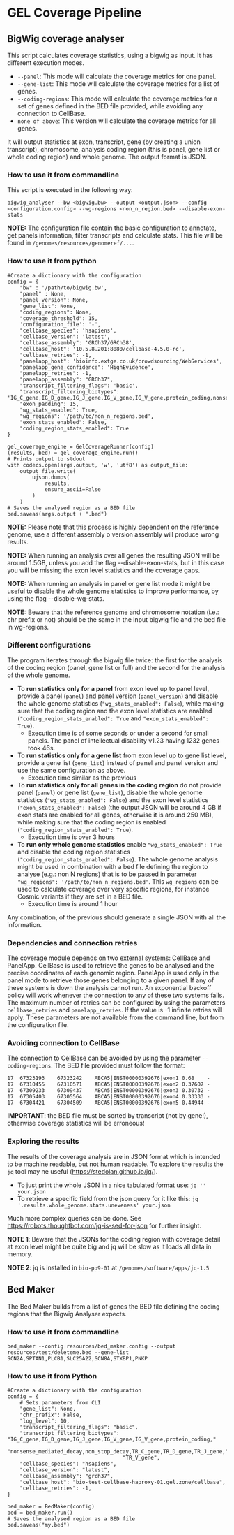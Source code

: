 # GEL Coverage Pipeline

## BigWig coverage analyser

This script calculates coverage statistics, using a bigwig as input. It has different execution modes.
   * `--panel`: This mode will calculate the coverage metrics for one panel.
   * `--gene-list`: This mode will calculate the coverage metrics for a list of genes.
   * `--coding-regions`: This mode will calculate the coverage metrics for a set of genes defined in the BED file provided, while avoiding any connection to CellBase.
   * `none of above`: This version will calculate the coverage metrics for all genes.

It will output statistics at exon, transcript, gene (by creating a union transcript), chromosome, analysis coding region
(this is panel, gene list or whole coding region) and whole genome. The output format is JSON.

### How to use it from commandline

This script is executed in the following way:

```
bigwig_analyser --bw <bigwig.bw> --output <output.json> --config <configuration.config> --wg-regions <non_n_region.bed> --disable-exon-stats
```

**NOTE:** The configuration file contain the basic configuration to annotate, get panels information, filter transcripts and calculate stats.
This file will be found in `/genomes/resources/genomeref/...`.


### How to use it from python


```
#Create a dictionary with the configuration
config = {
    "bw" : '/path/to/bigwig.bw',
    "panel" : None,
    "panel_version": None,
    "gene_list": None,
    "coding_regions": None,
    "coverage_threshold": 15,
    'configuration_file': '-',
    "cellbase_species": 'hsapiens',
    "cellbase_version": 'latest',
    "cellbase_assembly": 'GRCh37/GRCh38',
    "cellbase_host": '10.5.8.201:8080/cellbase-4.5.0-rc',
    "cellbase_retries": -1,
    "panelapp_host": 'bioinfo.extge.co.uk/crowdsourcing/WebServices',
    "panelapp_gene_confidence": 'HighEvidence',
    "panelapp_retries": -1,
    "panelapp_assembly": "GRCh37",
    "transcript_filtering_flags": 'basic',
    "transcript_filtering_biotypes": 'IG_C_gene,IG_D_gene,IG_J_gene,IG_V_gene,IG_V_gene,protein_coding,nonsense_mediated_decay,non_stop_decay,TR_C_gene,TR_D_gene,TR_J_gene,TR_V_gene',
    "exon_padding": 15,
    "wg_stats_enabled": True,
    "wg_regions": '/path/to/non_n_regions.bed',
    "exon_stats_enabled": False,
    "coding_region_stats_enabled": True
}

gel_coverage_engine = GelCoverageRunner(config)
(results, bed) = gel_coverage_engine.run()
# Prints output to stdout
with codecs.open(args.output, 'w', 'utf8') as output_file:
    output_file.write(
        ujson.dumps(
            results,
            ensure_ascii=False
        )
    )
# Saves the analysed region as a BED file
bed.saveas(args.output + ".bed")
```



**NOTE:** Please note that this process is highly dependent on the reference genome, use a different assembly o version assembly will produce wrong results.

**NOTE:** When running an analysis over all genes the resulting JSON will be around 1.5GB, unless you add the flag --disable-exon-stats,
but in this case you will be missing the exon level statistics and the coverage gaps.

**NOTE:** When running an analysis in panel or gene list mode it might be useful to disable the whole genome statistics to improve performance, by using the flag --disable-wg-stats.

**NOTE:** Beware that the reference genome and chromosome notation (i.e.: chr prefix or not) should be the same in the input bigwig file and the bed file in wg-regions.


### Different configurations

The program iterates through the bigwig file twice: the first for the analysis of the coding region (panel, gene list or
full) and the second for the analysis of the whole genome.

* To **run statistics only for a panel** from exon level up to panel level, provide a panel (`panel`) and panel
version (`panel_version`) and disable the whole genome statistics (`"wg_stats_enabled": False`), while making sure that
the coding region and the exon level statistics are enabled (`"coding_region_stats_enabled": True` and `"exon_stats_enabled": True`).
    * Execution time is of some seconds or under a second for small panels. The panel of intellectual disability v1.23 having 1232 genes took 46s.
* To **run statistics only for a gene list** from exon level up to gene list level, provide a gene list (`gene_list`) instead
of panel and panel version and use the same configuration as above.
    * Execution time similar as the previous
* To **run statistics only for all genes in the coding region** do not provide panel (`panel`) or gene list (`gene_list`),
disable the whole genome statistics (`"wg_stats_enabled": False`) and the exon level statistics (`"exon_stats_enabled": False`)
(the output JSON will be around 4 GB if exon stats are enabled for all genes, otherwise it is around 250 MB),
while making sure that the coding region is enabled (`"coding_region_stats_enabled": True`).
    * Execution time is over 3 hours
* To **run only whole genome statistics** enable `"wg_stats_enabled": True` and disable the coding region statistics
(`"coding_region_stats_enabled": False`). The whole genome analysis might be used in combination with a bed file defining
the region to analyse (e.g.: non N regions) that is to be passed in parameter `"wg_regions": '/path/to/non_n_regions.bed'`.
This `wg_regions` can be used to calculate coverage over very specific regions, for instance Cosmic variants if they are set in
a BED file.
    * Execution time is around 1 hour

Any combination, of the previous should generate a single JSON with all the information.


### Dependencies and connection retries

The coverage module depends on two external systems: CellBase and PanelApp. CellBase is used to retrieve the genes to be analysed and the precise coordinates of each genomic region. PanelApp is used only in the panel mode to retrieve those genes belonging to a given panel. If any of these systems is down the analysis cannot run.
An exponential backoff policy will work whenever the connection to any of these two systems fails. The maximum number of retries can be configured by using the parameters `cellbase_retries` and `panelapp_retries`. If the value is -1 infinite retries will apply. These parameters are not available from the command line, but from the configuration file.

### Avoiding connection to CellBase

The connection to CellBase can be avoided by using the parameter `--coding-regions`. The BED file provided must follow the format:
```
17	67323193	67323242	ABCA5|ENST00000392676|exon1	0.68	-
17	67310455	67310571	ABCA5|ENST00000392676|exon2	0.37607	-
17	67309233	67309437	ABCA5|ENST00000392676|exon3	0.30732	-
17	67305403	67305564	ABCA5|ENST00000392676|exon4	0.33333	-
17	67304421	67304509	ABCA5|ENST00000392676|exon5	0.44944	-
```

**IMPORTANT**: the BED file must be sorted by transcript (not by gene!), otherwise coverage statistics will be erroneous!

### Exploring the results

The results of the coverage analysis are in JSON format which is intended to be machine readable, but not human readable. To explore the results the `jq` tool may ne useful (https://stedolan.github.io/jq/).

* To just print the whole JSON in a nice tabulated format use: `jq '' your.json`
* To retrieve a specific field from the json query for it like this: `jq '.results.whole_genome.stats.uneveness' your.json`

Much more complex queries can be done. See https://robots.thoughtbot.com/jq-is-sed-for-json for further insight.

**NOTE 1**: Beware that the JSONs for the coding region with coverage detail at exon level might be quite big and jq will be slow as it loads all data in memory.

**NOTE 2**: jq is installed in `bio-pp9-01` at `/genomes/software/apps/jq-1.5`


## Bed Maker

The Bed Maker builds from a list of genes the BED file defining the coding regions that the Bigwig Analyser expects.

### How to use it from commandline

```
bed_maker --config resources/bed_maker.config --output resources/test/deleteme.bed --gene-list SCN2A,SPTAN1,PLCB1,SLC25A22,SCN8A,STXBP1,PNKP
```

### How to use it from Python

```
#Create a dictionary with the configuration
config = {
    # Sets parameters from CLI
    "gene_list": None,
    "chr_prefix": False,
    "log_level": 10,
    "transcript_filtering_flags": "basic",
    "transcript_filtering_biotypes": "IG_C_gene,IG_D_gene,IG_J_gene,IG_V_gene,IG_V_gene,protein_coding,"
                                     "nonsense_mediated_decay,non_stop_decay,TR_C_gene,TR_D_gene,TR_J_gene,"
                                     "TR_V_gene",
    "cellbase_species": "hsapiens",
    "cellbase_version": "latest",
    "cellbase_assembly": "grch37",
    "cellbase_host": "bio-test-cellbase-haproxy-01.gel.zone/cellbase",
    "cellbase_retries": -1,
}

bed_maker = BedMaker(config)
bed = bed_maker.run()
# Saves the analysed region as a BED file
bed.saveas("my.bed")
```
